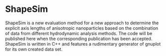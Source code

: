 # ShapeSim
ShapeSim is a new evaluation method for a new approach to determine
the explicit axis lengths of anisotropic nanoparticles based on the 
combination of data from different hydrodynamic analysis methods.
The code will be published here when the corresponding publication 
has been accepted.
ShapeSim is written in C++ and features a rudimentary generator of
gnuplot for its own created data set.
